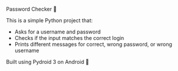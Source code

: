  Password Checker 🔐

This is a simple Python project that:

- Asks for a username and password
- Checks if the input matches the correct login
- Prints different messages for correct, wrong password, or wrong username

Built using Pydroid 3 on Android 📱
